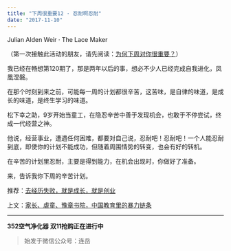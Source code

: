 ```yaml
---
title: "下周很重要12 · 忍耐啊忍耐"
date: "2017-11-10"
---
```


Julian Alden Weir · The Lace Maker

（第一次接触此活动的朋友，请先阅读：[为何下周对你很重要？](http://mp.weixin.qq.com/s?__biz=MjM5NDU0Mjk2MQ==&mid=2651623372&idx=1&sn=0a27ce920b04dc61f7bc27535cc59c02&chksm=bd7e0bd28a0982c4659ee1bec241d50bcdbb6403dba56ad79902a1b00fc1b160e7acd02584f2&scene=21#wechat_redirect)）  

我已经在畅想第120期了，那是两年以后的事，想必不少人已经完成自我进化，凤凰涅磐。

在那个时刻到来之前，可能每一周的计划都很辛苦，这苦味，是自律的味道，是成长的味道，是终生学习的味道。

松下幸之助，9岁开始当童工，在隐忍辛苦中善于发现机会，也敢于不停尝试，终成一代经营之神。

他说，经营事业，遭遇任何困难，都要对自己说，忍耐吧！忍耐吧！一个人能忍耐到底，即使你的计划不能成功，但随着周围情势的转变，也会有好的转机。

在辛苦的计划里忍耐，主要是得到能力，在机会出现时，你做好了准备。

来，告诉我你下周的辛苦计划。

推荐：[去经历失败，就是成长，就是创业](http://mp.weixin.qq.com/s?__biz=MjM5NDU0Mjk2MQ==&mid=2651623735&idx=1&sn=68e1fbb3139e9ee79e6dd247ee4fe29e&chksm=bd7e15298a099c3f88f55cff2b9efa1146875609f1f94e1178b3f60ec5368bf0c4b0192bd01d&scene=21#wechat_redirect)

上文：[家长、虐童、豫章书院，中国教育里的暴力链条](http://mp.weixin.qq.com/s?__biz=MjM5NDU0Mjk2MQ==&mid=2651623824&idx=1&sn=cd06e5bd4f3c3f977ecd138ec49ec546&chksm=bd7e158e8a099c98879378015e4b69172314845284f157e5823e04112d47d3471c7a9b137a33&scene=21#wechat_redirect)

* * *

 **352空气净化器 双11抢购正在进行中**

> 始发于微信公众号：连岳
